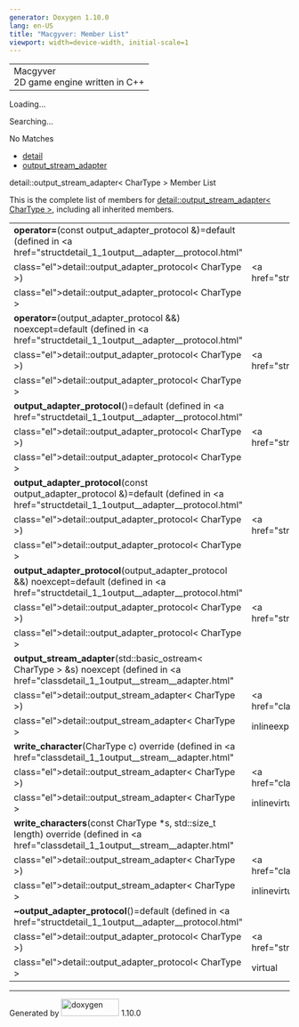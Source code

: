 ```yaml
---
generator: Doxygen 1.10.0
lang: en-US
title: "Macgyver: Member List"
viewport: width=device-width, initial-scale=1
---
```


<div id="top">

<div id="titlearea">

<table data-cellspacing="0" data-cellpadding="0">
<colgroup>
<col style="width: 100%" />
</colgroup>
<tbody>
<tr id="projectrow" class="odd">
<td id="projectalign"><div id="projectname">
Macgyver
</div>
<div id="projectbrief">
2D game engine written in C++
</div></td>
</tr>
</tbody>
</table>

</div>

<div id="main-nav">

</div>

<div id="MSearchSelectWindow"
onmouseover="return searchBox.OnSearchSelectShow()"
onmouseout="return searchBox.OnSearchSelectHide()"
onkeydown="return searchBox.OnSearchSelectKey(event)">

</div>

<div id="MSearchResultsWindow">

<div id="MSearchResults">

<div class="SRPage">

<div id="SRIndex">

<div id="SRResults">

</div>

<div id="Loading" class="SRStatus">

Loading...

</div>

<div id="Searching" class="SRStatus">

Searching...

</div>

<div id="NoMatches" class="SRStatus">

No Matches

</div>

</div>

</div>

</div>

</div>

<div id="nav-path" class="navpath">

- <a href="namespacedetail.html" class="el">detail</a>
- <a href="classdetail_1_1output__stream__adapter.html"
  class="el">output_stream_adapter</a>

</div>

</div>

<div class="header">

<div class="headertitle">

<div class="title">

detail::output_stream_adapter\< CharType \> Member List

</div>

</div>

</div>

<div class="contents">

This is the complete list of members for
<a href="classdetail_1_1output__stream__adapter.html"
class="el">detail::output_stream_adapter&lt; CharType &gt;</a>,
including all inherited members.

|                                                                                                                                               |                                                                  |                                                                        |
|-----------------------------------------------------------------------------------------------------------------------------------------------|------------------------------------------------------------------|------------------------------------------------------------------------|
| **operator=**(const output_adapter_protocol &)=default (defined in <a href="structdetail_1_1output__adapter__protocol.html"                   
 class="el">detail::output_adapter_protocol&lt; CharType &gt;</a>)                                                                              | <a href="structdetail_1_1output__adapter__protocol.html"         
                                                                                                                                                 class="el">detail::output_adapter_protocol&lt; CharType &gt;</a>  |                                                                        |
| **operator=**(output_adapter_protocol &&) noexcept=default (defined in <a href="structdetail_1_1output__adapter__protocol.html"               
 class="el">detail::output_adapter_protocol&lt; CharType &gt;</a>)                                                                              | <a href="structdetail_1_1output__adapter__protocol.html"         
                                                                                                                                                 class="el">detail::output_adapter_protocol&lt; CharType &gt;</a>  |                                                                        |
| **output_adapter_protocol**()=default (defined in <a href="structdetail_1_1output__adapter__protocol.html"                                    
 class="el">detail::output_adapter_protocol&lt; CharType &gt;</a>)                                                                              | <a href="structdetail_1_1output__adapter__protocol.html"         
                                                                                                                                                 class="el">detail::output_adapter_protocol&lt; CharType &gt;</a>  |                                                                        |
| **output_adapter_protocol**(const output_adapter_protocol &)=default (defined in <a href="structdetail_1_1output__adapter__protocol.html"     
 class="el">detail::output_adapter_protocol&lt; CharType &gt;</a>)                                                                              | <a href="structdetail_1_1output__adapter__protocol.html"         
                                                                                                                                                 class="el">detail::output_adapter_protocol&lt; CharType &gt;</a>  |                                                                        |
| **output_adapter_protocol**(output_adapter_protocol &&) noexcept=default (defined in <a href="structdetail_1_1output__adapter__protocol.html" 
 class="el">detail::output_adapter_protocol&lt; CharType &gt;</a>)                                                                              | <a href="structdetail_1_1output__adapter__protocol.html"         
                                                                                                                                                 class="el">detail::output_adapter_protocol&lt; CharType &gt;</a>  |                                                                        |
| **output_stream_adapter**(std::basic_ostream\< CharType \> &s) noexcept (defined in <a href="classdetail_1_1output__stream__adapter.html"     
 class="el">detail::output_stream_adapter&lt; CharType &gt;</a>)                                                                                | <a href="classdetail_1_1output__stream__adapter.html"            
                                                                                                                                                 class="el">detail::output_stream_adapter&lt; CharType &gt;</a>    | <span class="mlabel">inline</span><span class="mlabel">explicit</span> |
| **write_character**(CharType c) override (defined in <a href="classdetail_1_1output__stream__adapter.html"                                    
 class="el">detail::output_stream_adapter&lt; CharType &gt;</a>)                                                                                | <a href="classdetail_1_1output__stream__adapter.html"            
                                                                                                                                                 class="el">detail::output_stream_adapter&lt; CharType &gt;</a>    | <span class="mlabel">inline</span><span class="mlabel">virtual</span>  |
| **write_characters**(const CharType \*s, std::size_t length) override (defined in <a href="classdetail_1_1output__stream__adapter.html"       
 class="el">detail::output_stream_adapter&lt; CharType &gt;</a>)                                                                                | <a href="classdetail_1_1output__stream__adapter.html"            
                                                                                                                                                 class="el">detail::output_stream_adapter&lt; CharType &gt;</a>    | <span class="mlabel">inline</span><span class="mlabel">virtual</span>  |
| **~output_adapter_protocol**()=default (defined in <a href="structdetail_1_1output__adapter__protocol.html"                                   
 class="el">detail::output_adapter_protocol&lt; CharType &gt;</a>)                                                                              | <a href="structdetail_1_1output__adapter__protocol.html"         
                                                                                                                                                 class="el">detail::output_adapter_protocol&lt; CharType &gt;</a>  | <span class="mlabel">virtual</span>                                    |

</div>

------------------------------------------------------------------------

<span class="small">Generated
by [<img src="doxygen.svg" class="footer" width="104" height="31"
alt="doxygen" />](https://www.doxygen.org/index.html) 1.10.0</span>
